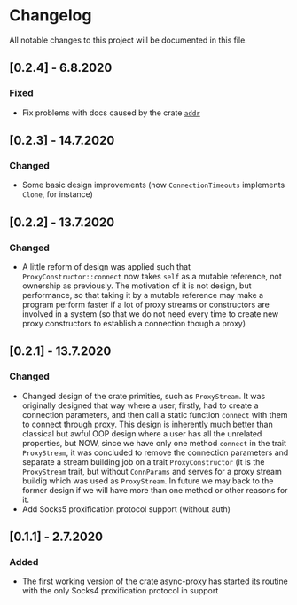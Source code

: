 # Changelog

All notable changes to this project will be documented in this file.

## [0.2.4] - 6.8.2020
### Fixed
 - Fix problems with docs caused by the crate [`addr`](https://github.com/addr-rs/addr/issues/6)

## [0.2.3] - 14.7.2020
### Changed
 - Some basic design improvements (now `ConnectionTimeouts` implements `Clone`, for instance)

## [0.2.2] - 13.7.2020
### Changed
 - A little reform of design was applied such that `ProxyConstructor::connect` now takes
`self` as a mutable reference, not ownership as previously. The motivation of it is not design,
but performance, so that taking it by a mutable reference may make a program perform faster if a lot of proxy streams
or constructors are involved in a system (so that we do not need every time to create new proxy constructors
to establish a connection though a proxy)

## [0.2.1] - 13.7.2020
### Changed
 - Changed design of the crate primities, such as `ProxyStream`. It was originally designed that way where a user,
firstly, had to create a connection parameters, and then call a static function `connect` with them to connect through proxy.
This design is inherently much better than classical but awful OOP design where a user has all the unrelated properties,
but NOW, since we have only one method `connect` in the trait `ProxyStream`, it was concluded to remove the connection parameters
and separate a stream building job on a trait `ProxyConstructor` (it is the `ProxyStream` trait, but without `ConnParams` and 
serves for a proxy stream buildig which was used as `ProxyStream`. In future we may back to the former design if we will have
more than one method or other reasons for it.
 - Add Socks5 proxification protocol support (without auth)

## [0.1.1] - 2.7.2020
### Added
 - The first working version of the crate async-proxy has started its routine with the only Socks4 proxification protocol in support
